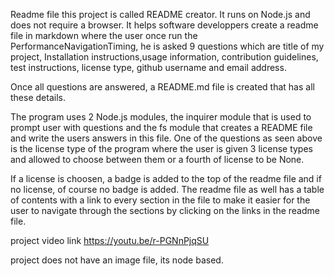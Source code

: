  Readme file
this project is called README creator. It runs on Node.js and does not require a browser.
It helps software developpers create a readme file in markdown where the user once run the PerformanceNavigationTiming,
he is asked 9 questions which are title of my project, Installation instructions,usage information, 
contribution guidelines, test instructions, license type, github username  and email address.

Once all questions are answered, a README.md file is created that has all these details.

The program uses 2 Node.js modules, the inquirer module that is used to prompt user 
with questions and the fs module that creates a README file and  write the users answers in this
file. One of the questions as seen above is the license type of the program where the user is given
3 license types and allowed to choose between them or a fourth of license to be None.

If a license is choosen, a badge is added to the top of the readme file and if no license,
of course no badge is added. The readme file as well has a table of contents with a link to 
every section in the file to make it easier for the user to navigate through the sections
by clicking on the links in the readme file.

project video link
https://youtu.be/r-PGNnPjqSU

project does not have an image file, its node based.
